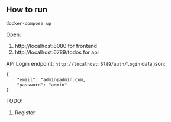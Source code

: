 ## How to run

`docker-compose up`

Open:
1. http://localhost:8080 for frontend
2. http://localhost:6789/todos for api

API Login
endpoint: `http://localhost:6789/auth/login`
data json: 
```
{
    "email": "admin@admin.com,
    "password": "admin"
}
```

TODO:
1. Register